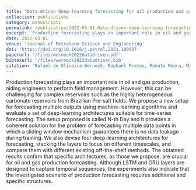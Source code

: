 ```yaml
---
title: "Data-driven deep-learning forecasting for oil production and pressure"
collection: publications
category: manuscripts
permalink: /publication/2022-03-01-Data-driven-deep-learning-forecasting-for-oil-production-and-pressure
excerpt: 'Production forecasting plays an important role in oil and gas production, aiding engineers to perform field management. However, this can be challenging for complex reservoirs such as the highly heterogeneous carbonate reservoirs from Brazilian Pre-salt fields. We propose a new setup for forecasting multiple outputs using machine-learning algorithms and evaluate a set of deep-learning architectures suitable for time-series forecasting.'
date: 2022-03-01
venue: 'Journal of Petroleum Science and Engineering'
doi: 'https://doi.org/10.1016/j.petrol.2021.109937'
paperurl: '/files/werneck2022datadriven.pdf'
bibtexurl: '/files/werneck2022datadriven.bib'
citation: 'Rafael de Oliveira Werneck, Raphael Prates, Renato Moura, Maiara Moreira Gonçalves, Manuel Castro, Aurea Soriano-Vargas, Pedro Ribeiro Mendes Júnior, M. Manzur Hossain, Marcelo Ferreira Zampieri, Alexandre Ferreira, Alessandra Davólio, Denis Schiozer, and Anderson Rocha. Data-driven deep-learning forecasting for oil production and pressure. Journal of Petroleum Science and Engineering, 210:109937, 2022.'
---
```


Production forecasting plays an important role in oil and gas production, aiding engineers to perform field management. However, this can be challenging for complex reservoirs such as the highly heterogeneous carbonate reservoirs from Brazilian Pre-salt fields. We propose a new setup for forecasting multiple outputs using machine-learning algorithms and evaluate a set of deep-learning architectures suitable for time-series forecasting. The setup proposed is called N-th Day and it provides a coherent solution for the problem of forecasting multiple data points in which a sliding window mechanism guarantees there is no data leakage during training. We also devise four deep-learning architectures for forecasting, stacking the layers to focus on different timescales, and compare them with different existing off-the-shelf methods. The obtained results confirm that specific architectures, as those we propose, are crucial for oil and gas production forecasting. Although LSTM and GRU layers are designed to capture temporal sequences, the experiments also indicate that the investigated scenario of production forecasting requires additional and specific structures.